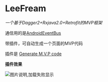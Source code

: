 # LeeFream

*一个基于Dagger2+Rxjava2.0+Retrofit的MVP框架*

通信用的是[AndroidEventBus](https://github.com/hehonghui/AndroidEventBus)

带插件，可自动生成一个页面的MVP代码 

插件是 [Generate M.V.P code](https://github.com/Leeii/GenerateMVP-Plugin)



**插件效果**

![图片说明,加载失败显示](http://omsmrwgs9.bkt.clouddn.com/%E7%B2%98%E8%B4%B4%E5%9B%BE%E7%89%87.png)
